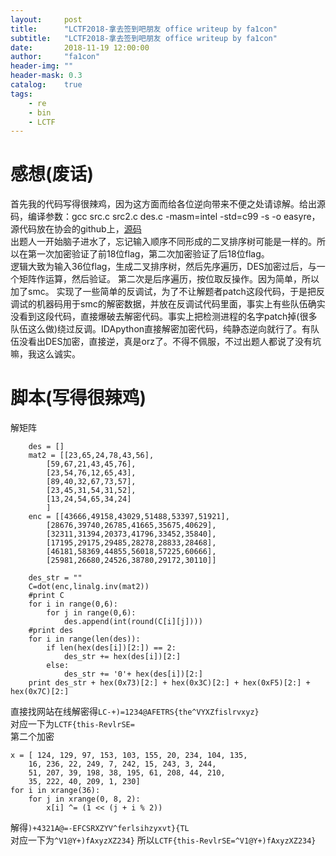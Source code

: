 ```yaml
---
layout:     post
title:      "LCTF2018-拿去签到吧朋友 office writeup by fa1con"
subtitle:   "LCTF2018-拿去签到吧朋友 office writeup by fa1con"
date:       2018-11-19 12:00:00
author:     "fa1con"
header-img: ""
header-mask: 0.3
catalog:    true
tags:
    - re
	- bin
	- LCTF
---
```


# 感想(废话)
首先我的代码写得很辣鸡，因为这方面而给各位逆向带来不便之处请谅解。给出源码，编译参数：gcc src.c src2.c des.c -masm=intel -std=c99 -s -o easyre，源代码放在协会的github上，[源码](https://github.com/LCTF/LCTF2018/tree/master/Source/拿去签到吧朋友)  
出题人一开始脑子进水了，忘记输入顺序不同形成的二叉排序树可能是一样的。所以在第一次加密验证了前18位flag，第二次加密验证了后18位flag。  
逻辑大致为输入36位flag，生成二叉排序树，然后先序遍历，DES加密过后，与一个矩阵作运算，然后验证。
第二次是后序遍历，按位取反操作。因为简单，所以加了smc。
实现了一些简单的反调试，为了不让解题者patch这段代码，于是把反调试的机器码用于smc的解密数据，并放在反调试代码里面，事实上有些队伍确实没看到这段代码，直接爆破去解密代码。事实上把检测进程的名字patch掉(很多队伍这么做)绕过反调。IDApython直接解密加密代码，纯静态逆向就行了。有队伍没看出DES加密，直接逆，真是orz了。不得不佩服，不过出题人都说了没有坑嘛，我这么诚实。  

# 脚本(写得很辣鸡)
解矩阵

		des = []
		mat2 = [[23,65,24,78,43,56],
			[59,67,21,43,45,76],
			[23,54,76,12,65,43],
			[89,40,32,67,73,57],
			[23,45,31,54,31,52],
			[13,24,54,65,34,24]
			]
		enc = [[43666,49158,43029,51488,53397,51921],
			[28676,39740,26785,41665,35675,40629],
			[32311,31394,20373,41796,33452,35840],
			[17195,29175,29485,28278,28833,28468],
			[46181,58369,44855,56018,57225,60666],
			[25981,26680,24526,38780,29172,30110]]
	
		des_str = ""
		C=dot(enc,linalg.inv(mat2))
		#print C
		for i in range(0,6):
			for j in range(0,6):
				des.append(int(round(C[i][j])))
		#print des
		for i in range(len(des)):
			if len(hex(des[i])[2:]) == 2:
				des_str += hex(des[i])[2:]
			else:
				des_str += '0'+ hex(des[i])[2:]
		print des_str + hex(0x73)[2:] + hex(0x3C)[2:] + hex(0xF5)[2:] + hex(0x7C)[2:]
直接找网站在线解密得```LC-+)=1234@AFETRS{the^VYXZfislrvxyz}```  
对应一下为```LCTF{this-RevlrSE=```  
第二个加密

	x = [ 124, 129, 97, 153, 103, 155, 20, 234, 104, 135,
		16, 236, 22, 249, 7, 242, 15, 243, 3, 244,
		51, 207, 39, 198, 38, 195, 61, 208, 44, 210,
		35, 222, 40, 209, 1, 230]
	for i in xrange(36):
		for j in xrange(0, 8, 2):
			x[i] ^= (1 << (j + i % 2))

解得```)+4321A@=-EFCSRXZYV^ferlsihzyxvt}{TL```  
对应一下为```^V1@Y+)fAxyzXZ234}```
所以```LCTF{this-RevlrSE=^V1@Y+)fAxyzXZ234}```